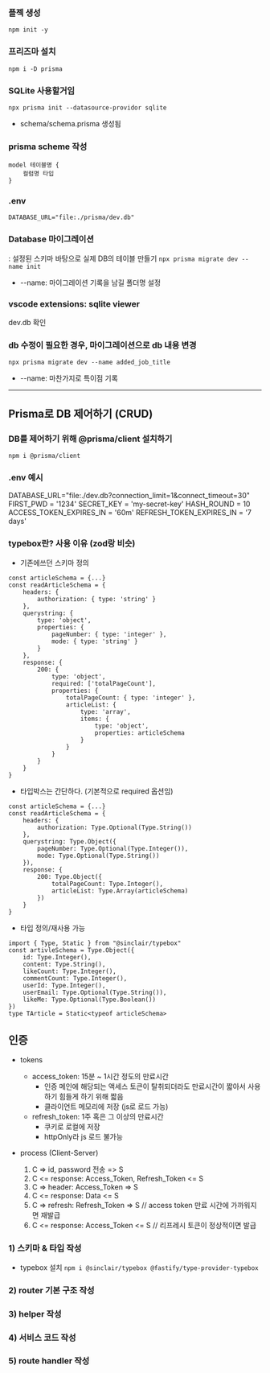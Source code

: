 ### 플젝 생성

`npm init -y`

### 프리즈마 설치

`npm i -D prisma`

### SQLite 사용할거임

`npx prisma init --datasource-providor sqlite`

-   schema/schema.prisma 생성됨

### prisma scheme 작성

```
model 테이블명 {
    컬럼명 타입
}
```

### .env

`DATABASE_URL="file:./prisma/dev.db"`

### Database 마이그레이션

: 설정된 스키마 바탕으로 실제 DB의 테이블 만들기
`npx prisma migrate dev --name init`

-   --name: 마이그레이션 기록을 남길 폴더명 설정

### vscode extensions: sqlite viewer

dev.db 확인

### db 수정이 필요한 경우, 마이그레이션으로 db 내용 변경

`npx prisma migrate dev --name added_job_title`

-   --name: 마찬가지로 특이점 기록

---

## Prisma로 DB 제어하기 (CRUD)

### DB를 제어하기 위해 @prisma/client 설치하기

`npm i @prisma/client`

### .env 예시

DATABASE_URL="file:./dev.db?connection_limit=1&connect_timeout=30"
FIRST_PWD = '1234'
SECRET_KEY = 'my-secret-key'
HASH_ROUND = 10
ACCESS_TOKEN_EXPIRES_IN = '60m'
REFRESH_TOKEN_EXPIRES_IN = '7 days'

### typebox란? 사용 이유 (zod랑 비슷)

-   기존에쓰던 스키마 정의

```
const articleSchema = {...}
const readArticleSchema = {
    headers: {
        authorization: { type: 'string' }
    },
    querystring: {
        type: 'object',
        properties: {
            pageNumber: { type: 'integer' },
            mode: { type: 'string' }
        }
    },
    response: {
        200: {
            type: 'object',
            required: ['totalPageCount'],
            properties: {
                totalPageCount: { type: 'integer' },
                articleList: {
                    type: 'array',
                    items: {
                        type: 'object',
                        properties: articleSchema
                    }
                }
            }
        }
    }
}

```

-   타입박스는 간단하다. (기본적으로 required 옵션임)

```
const articleSchema = {...}
const readArticleSchema = {
    headers: {
        authorization: Type.Optional(Type.String())
    },
    querystring: Type.Object({
        pageNumber: Type.Optional(Type.Integer()),
        mode: Type.Optional(Type.String())
    }),
    response: {
        200: Type.Object({
            totalPageCount: Type.Integer(),
            articleList: Type.Array(articleSchema)
        })
    }
}
```

-   타입 정의/재사용 가능

```
import { Type, Static } from "@sinclair/typebox"
const artivleSchema = Type.Object({
    id: Type.Integer(),
    content: Type.String(),
    likeCount: Type.Integer(),
    commentCount: Type.Integer(),
    userId: Type.Integer(),
    userEmail: Type.Optional(Type.String()),
    likeMe: Type.Optional(Type.Boolean())
})
type TArticle = Static<typeof articleSchema>
```

## 인증

-   tokens

    -   access_token: 15분 ~ 1시간 정도의 만료시간
        -   인증 메인에 해당되는 액세스 토큰이 탈취되더라도 만료시간이 짧아서 사용하기 힘들게 하기 위해 짧음
        -   클라이언트 메모리에 저장 (js로 로드 가능)
    -   refresh_token: 1주 혹은 그 이상의 만료시간
        -   쿠키로 로컬에 저장
        -   httpOnly라 js 로드 불가능

-   process (Client-Server)
    1. C => id, password 전송 => S
    2. C <= response: Access_Token, Refresh_Token <= S
    3. C => header: Access_Token => S
    4. C <= response: Data <= S
    5. C => refresh: Refresh_Token => S // access token 만료 시간에 가까워지면 재발급
    6. C <= response: Access_Token <= S // 리프레시 토큰이 정상적이면 발급

### 1) 스키마 & 타입 작성

-   typebox 설치
    `npm i @sinclair/typebox @fastify/type-provider-typebox`

### 2) router 기본 구조 작성

### 3) helper 작성

### 4) 서비스 코드 작성

### 5) route handler 작성
